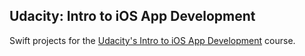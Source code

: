 ## Udacity: Intro to iOS App Development

Swift projects for the [Udacity's Intro to iOS App Development](https://www.udacity.com/course/intro-to-ios-app-development-with-swift--ud585) course.
